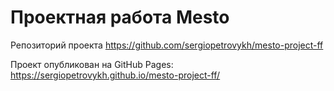# Проектная работа Mesto

Репозиторий проекта https://github.com/sergiopetrovykh/mesto-project-ff

Проект опубликован на GitHub Pages: https://sergiopetrovykh.github.io/mesto-project-ff/